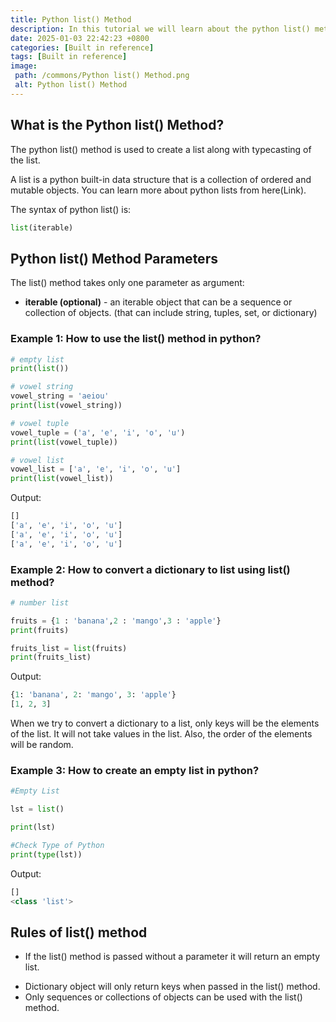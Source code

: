 ```yaml
---
title: Python list() Method
description: In this tutorial we will learn about the python list() method and its uses with examples.
date: 2025-01-03 22:42:23 +0800
categories: [Built in reference]
tags: [Built in reference]
image:
 path: /commons/Python list() Method.png
 alt: Python list() Method
---
```


## What is the Python list() Method?

The python list() method is used to create a list along with typecasting of the list.

A list is a python built-in data structure that is a collection of ordered and mutable objects. You can learn more about python lists from here(Link).

<script type="text/javascript">
	atOptions = {
		'key' : 'f934c5057f4cfe34762901514605d248',
		'format' : 'iframe',
		'height' : 180,
		'width' : 300,
		'params' : {}
	};
</script>
<script type="text/javascript" src="//www.highperformanceformat.com/f934c5057f4cfe34762901514605d248/invoke.js"></script>
The syntax of python list() is:

```python
list(iterable)

```

## Python list() Method Parameters

The list() method takes only one parameter as argument:

* **iterable (optional)** \- an iterable object that can be a sequence or collection of objects. (that can include string, tuples, set, or dictionary)

### Example 1: How to use the list() method in python?

```python
# empty list
print(list())

# vowel string
vowel_string = 'aeiou'
print(list(vowel_string))

# vowel tuple
vowel_tuple = ('a', 'e', 'i', 'o', 'u')
print(list(vowel_tuple))

# vowel list
vowel_list = ['a', 'e', 'i', 'o', 'u']
print(list(vowel_list))

```

Output:

```python
[]
['a', 'e', 'i', 'o', 'u']
['a', 'e', 'i', 'o', 'u']
['a', 'e', 'i', 'o', 'u']

```

### Example 2: How to convert a dictionary to list using list() method?

```python
# number list

fruits = {1 : 'banana',2 : 'mango',3 : 'apple'}
print(fruits)

fruits_list = list(fruits)
print(fruits_list)

```

Output:

```python
{1: 'banana', 2: 'mango', 3: 'apple'}
[1, 2, 3]

```

When we try to convert a dictionary to a list, only keys will be the elements of the list. It will not take values in the list. Also, the order of the elements will be random.

### Example 3: How to create an empty list in python?

```python
#Empty List

lst = list()

print(lst)

#Check Type of Python
print(type(lst))

```

<script type="text/javascript">
	atOptions = {
		'key' : 'f934c5057f4cfe34762901514605d248',
		'format' : 'iframe',
		'height' : 180,
		'width' : 300,
		'params' : {}
	};
</script>
<script type="text/javascript" src="//www.highperformanceformat.com/f934c5057f4cfe34762901514605d248/invoke.js"></script>
Output:

```python
[]
<class 'list'>

```

## Rules of list() method

* If the list() method is passed without a parameter it will return an empty list.  
<script type="text/javascript">
	atOptions = {
		'key' : 'f934c5057f4cfe34762901514605d248',
		'format' : 'iframe',
		'height' : 180,
		'width' : 300,
		'params' : {}
	};
</script>
<script type="text/javascript" src="//www.highperformanceformat.com/f934c5057f4cfe34762901514605d248/invoke.js"></script>
* Dictionary object will only return keys when passed in the list() method.  
* Only sequences or collections of objects can be used with the list() method.